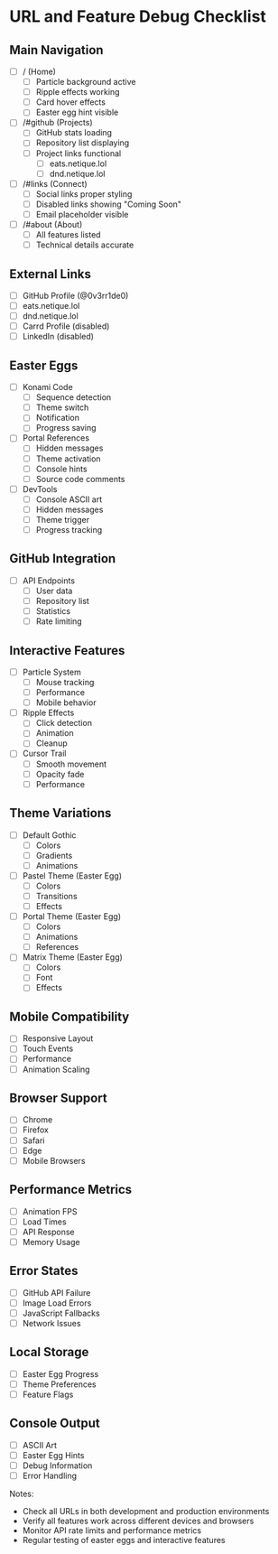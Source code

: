 # URL and Feature Debug Checklist

## Main Navigation
- [ ] / (Home)
  - [ ] Particle background active
  - [ ] Ripple effects working
  - [ ] Card hover effects
  - [ ] Easter egg hint visible

- [ ] /#github (Projects)
  - [ ] GitHub stats loading
  - [ ] Repository list displaying
  - [ ] Project links functional
    - [ ] eats.netique.lol
    - [ ] dnd.netique.lol

- [ ] /#links (Connect)
  - [ ] Social links proper styling
  - [ ] Disabled links showing "Coming Soon"
  - [ ] Email placeholder visible

- [ ] /#about (About)
  - [ ] All features listed
  - [ ] Technical details accurate

## External Links
- [ ] GitHub Profile (@0v3rr1de0)
- [ ] eats.netique.lol
- [ ] dnd.netique.lol
- [ ] Carrd Profile (disabled)
- [ ] LinkedIn (disabled)

## Easter Eggs
- [ ] Konami Code
  - [ ] Sequence detection
  - [ ] Theme switch
  - [ ] Notification
  - [ ] Progress saving

- [ ] Portal References
  - [ ] Hidden messages
  - [ ] Theme activation
  - [ ] Console hints
  - [ ] Source code comments

- [ ] DevTools
  - [ ] Console ASCII art
  - [ ] Hidden messages
  - [ ] Theme trigger
  - [ ] Progress tracking

## GitHub Integration
- [ ] API Endpoints
  - [ ] User data
  - [ ] Repository list
  - [ ] Statistics
  - [ ] Rate limiting

## Interactive Features
- [ ] Particle System
  - [ ] Mouse tracking
  - [ ] Performance
  - [ ] Mobile behavior

- [ ] Ripple Effects
  - [ ] Click detection
  - [ ] Animation
  - [ ] Cleanup

- [ ] Cursor Trail
  - [ ] Smooth movement
  - [ ] Opacity fade
  - [ ] Performance

## Theme Variations
- [ ] Default Gothic
  - [ ] Colors
  - [ ] Gradients
  - [ ] Animations

- [ ] Pastel Theme (Easter Egg)
  - [ ] Colors
  - [ ] Transitions
  - [ ] Effects

- [ ] Portal Theme (Easter Egg)
  - [ ] Colors
  - [ ] Animations
  - [ ] References

- [ ] Matrix Theme (Easter Egg)
  - [ ] Colors
  - [ ] Font
  - [ ] Effects

## Mobile Compatibility
- [ ] Responsive Layout
- [ ] Touch Events
- [ ] Performance
- [ ] Animation Scaling

## Browser Support
- [ ] Chrome
- [ ] Firefox
- [ ] Safari
- [ ] Edge
- [ ] Mobile Browsers

## Performance Metrics
- [ ] Animation FPS
- [ ] Load Times
- [ ] API Response
- [ ] Memory Usage

## Error States
- [ ] GitHub API Failure
- [ ] Image Load Errors
- [ ] JavaScript Fallbacks
- [ ] Network Issues

## Local Storage
- [ ] Easter Egg Progress
- [ ] Theme Preferences
- [ ] Feature Flags

## Console Output
- [ ] ASCII Art
- [ ] Easter Egg Hints
- [ ] Debug Information
- [ ] Error Handling

Notes:
- Check all URLs in both development and production environments
- Verify all features work across different devices and browsers
- Monitor API rate limits and performance metrics
- Regular testing of easter eggs and interactive features
